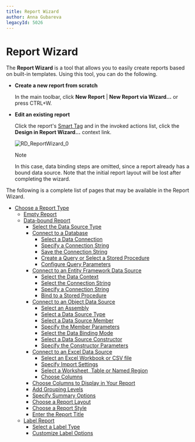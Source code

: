 ```yaml
---
title: Report Wizard
author: Anna Gubareva
legacyId: 5026
---
```

# Report Wizard
The **Report Wizard** is a tool that allows you to easily create reports based on built-in templates. Using this tool, you can do the following.
* **Create a new report from scratch**
	
	In the main toolbar, click **New Report** | **New Report via Wizard...** or press CTRL+W.
* **Edit an existing report**
	
	Click the report's [Smart Tag](report-designer-reference/report-designer-ui/smart-tag.md) and in the invoked actions list, click the **Design in Report Wizard...** context link.
	
	![RD_ReportWizard_0](../../../images/img8543.png)
	
	> [!NOTE]
	> In this case, data binding steps are omitted, since a report already has a bound data source. Note that the initial report layout will be lost after completing the wizard.

The following is a complete list of pages that may be available in the Report Wizard.
* [Choose a Report Type](report-wizard/choose-a-report-type.md)
	* [Empty Report](report-wizard/empty-report.md)
	* [Data-bound Report](report-wizard/data-bound-report.md)
		* [Select the Data Source Type](report-wizard/data-bound-report/select-the-data-source-type.md)
		* [Connect to a Database](report-wizard/data-bound-report/connect-to-a-database.md)
			* [Select a Data Connection](report-wizard/data-bound-report/connect-to-a-database/select-a-data-connection.md)
			* [Specify a Connection String](report-wizard/data-bound-report/connect-to-a-database/specify-a-connection-string.md)
			* [Save the Connection String](report-wizard/data-bound-report/connect-to-a-database/save-the-connection-string.md)
			* [Create a Query or Select a Stored Procedure](report-wizard/data-bound-report/connect-to-a-database/create-a-query-or-select-a-stored-procedure.md)
			* [Configure Query Parameters](report-wizard/data-bound-report/connect-to-a-database/configure-query-parameters.md)
		* [Connect to an Entity Framework Data Source](report-wizard/data-bound-report/connect-to-an-entity-framework-data-source.md)
			* [Select the Data Context](report-wizard/data-bound-report/connect-to-an-entity-framework-data-source/select-the-data-context.md)
			* [Select the Connection String](report-wizard/data-bound-report/connect-to-an-entity-framework-data-source/select-the-connection-string.md)
			* [Specify a Connection String](report-wizard/data-bound-report/connect-to-an-entity-framework-data-source/specify-a-connection-string.md)
			* [Bind to a Stored Procedure](report-wizard/data-bound-report/connect-to-an-entity-framework-data-source/bind-to-a-stored-procedure.md)
		* [Connect to an Object Data Source](report-wizard/data-bound-report/connect-to-an-object-data-source.md)
			* [Select an Assembly](report-wizard/data-bound-report/connect-to-an-object-data-source/select-an-assembly.md)
			* [Select a Data Source Type](report-wizard/data-bound-report/connect-to-an-object-data-source/select-a-data-source-type.md)
			* [Select a Data Source Member](report-wizard/data-bound-report/connect-to-an-object-data-source/select-a-data-source-member.md)
			* [Specify the Member Parameters](report-wizard/data-bound-report/connect-to-an-object-data-source/specify-the-member-parameters.md)
			* [Select the Data Binding Mode](report-wizard/data-bound-report/connect-to-an-object-data-source/select-the-data-binding-mode.md)
			* [Select a Data Source Constructor](report-wizard/data-bound-report/connect-to-an-object-data-source/select-a-data-source-constructor.md)
			* [Specify the Constructor Parameters](report-wizard/data-bound-report/connect-to-an-object-data-source/specify-the-constructor-parameters.md)
		* [Connect to an Excel Data Source](report-wizard/data-bound-report/connect-to-an-excel-data-source.md)
			* [Select an Excel Workbook or CSV file](report-wizard/data-bound-report/connect-to-an-excel-data-source/select-an-excel-workbook-or-csv-file.md)
			* [Specify Import Settings](report-wizard/data-bound-report/connect-to-an-excel-data-source/specify-import-settings.md)
			* [Select a Worksheet, Table or Named Region](report-wizard/data-bound-report/connect-to-an-excel-data-source/select-a-worksheet-table-or-named-region.md)
			* [Choose Columns](report-wizard/data-bound-report/connect-to-an-excel-data-source/choose-columns.md)
		* [Choose Columns to Display in Your Report](report-wizard/data-bound-report/choose-columns-to-display-in-your-report.md)
		* [Add Grouping Levels](report-wizard/data-bound-report/add-grouping-levels.md)
		* [Specify Summary Options](report-wizard/data-bound-report/specify-summary-options.md)
		* [Choose a Report Layout](report-wizard/data-bound-report/choose-a-report-layout.md)
		* [Choose a Report Style](report-wizard/data-bound-report/choose-a-report-style.md)
		* [Enter the Report Title](report-wizard/data-bound-report/enter-the-report-title.md)
	* [Label Report](report-wizard/label-report.md)
		* [Select a Label Type](report-wizard/label-report/select-a-label-type.md)
		* [Customize Label Options](report-wizard/label-report/customize-label-options.md)